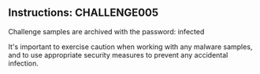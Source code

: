 ## Instructions: CHALLENGE005

Challenge samples are archived with the password: infected

It's important to exercise caution when working with any malware samples, and to use appropriate security measures to prevent any accidental infection.
